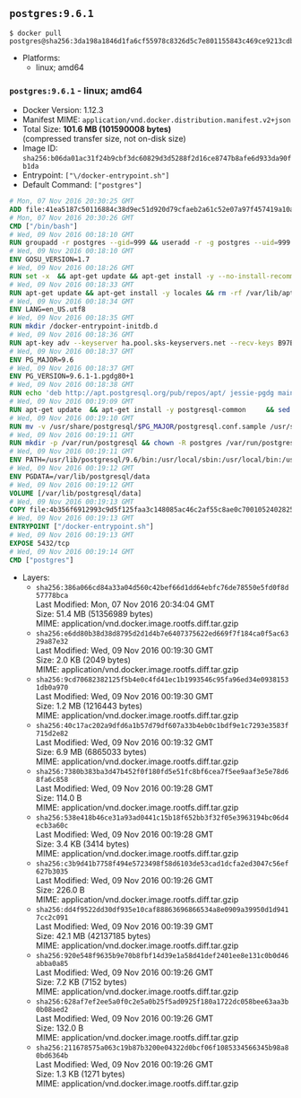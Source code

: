 ## `postgres:9.6.1`

```console
$ docker pull postgres@sha256:3da198a1846d1fa6cf55978c8326d5c7e801155843c469ce9213cdbb25b5ae33
```

-	Platforms:
	-	linux; amd64

### `postgres:9.6.1` - linux; amd64

-	Docker Version: 1.12.3
-	Manifest MIME: `application/vnd.docker.distribution.manifest.v2+json`
-	Total Size: **101.6 MB (101590008 bytes)**  
	(compressed transfer size, not on-disk size)
-	Image ID: `sha256:b06da01ac31f24b9cbf3dc60829d3d5288f2d16ce8747b8afe6d933da90fb1da`
-	Entrypoint: `["\/docker-entrypoint.sh"]`
-	Default Command: `["postgres"]`

```dockerfile
# Mon, 07 Nov 2016 20:30:25 GMT
ADD file:41ea5187c50116884c38d9ec51d920d79cfaeb2a61c52e07a97f457419a10a4f in / 
# Mon, 07 Nov 2016 20:30:26 GMT
CMD ["/bin/bash"]
# Wed, 09 Nov 2016 00:18:10 GMT
RUN groupadd -r postgres --gid=999 && useradd -r -g postgres --uid=999 postgres
# Wed, 09 Nov 2016 00:18:10 GMT
ENV GOSU_VERSION=1.7
# Wed, 09 Nov 2016 00:18:26 GMT
RUN set -x 	&& apt-get update && apt-get install -y --no-install-recommends ca-certificates wget && rm -rf /var/lib/apt/lists/* 	&& wget -O /usr/local/bin/gosu "https://github.com/tianon/gosu/releases/download/$GOSU_VERSION/gosu-$(dpkg --print-architecture)" 	&& wget -O /usr/local/bin/gosu.asc "https://github.com/tianon/gosu/releases/download/$GOSU_VERSION/gosu-$(dpkg --print-architecture).asc" 	&& export GNUPGHOME="$(mktemp -d)" 	&& gpg --keyserver ha.pool.sks-keyservers.net --recv-keys B42F6819007F00F88E364FD4036A9C25BF357DD4 	&& gpg --batch --verify /usr/local/bin/gosu.asc /usr/local/bin/gosu 	&& rm -r "$GNUPGHOME" /usr/local/bin/gosu.asc 	&& chmod +x /usr/local/bin/gosu 	&& gosu nobody true 	&& apt-get purge -y --auto-remove ca-certificates wget
# Wed, 09 Nov 2016 00:18:33 GMT
RUN apt-get update && apt-get install -y locales && rm -rf /var/lib/apt/lists/* 	&& localedef -i en_US -c -f UTF-8 -A /usr/share/locale/locale.alias en_US.UTF-8
# Wed, 09 Nov 2016 00:18:34 GMT
ENV LANG=en_US.utf8
# Wed, 09 Nov 2016 00:18:35 GMT
RUN mkdir /docker-entrypoint-initdb.d
# Wed, 09 Nov 2016 00:18:36 GMT
RUN apt-key adv --keyserver ha.pool.sks-keyservers.net --recv-keys B97B0AFCAA1A47F044F244A07FCC7D46ACCC4CF8
# Wed, 09 Nov 2016 00:18:37 GMT
ENV PG_MAJOR=9.6
# Wed, 09 Nov 2016 00:18:37 GMT
ENV PG_VERSION=9.6.1-1.pgdg80+1
# Wed, 09 Nov 2016 00:18:38 GMT
RUN echo 'deb http://apt.postgresql.org/pub/repos/apt/ jessie-pgdg main' $PG_MAJOR > /etc/apt/sources.list.d/pgdg.list
# Wed, 09 Nov 2016 00:19:09 GMT
RUN apt-get update 	&& apt-get install -y postgresql-common 	&& sed -ri 's/#(create_main_cluster) .*$/\1 = false/' /etc/postgresql-common/createcluster.conf 	&& apt-get install -y 		postgresql-$PG_MAJOR=$PG_VERSION 		postgresql-contrib-$PG_MAJOR=$PG_VERSION 	&& rm -rf /var/lib/apt/lists/*
# Wed, 09 Nov 2016 00:19:10 GMT
RUN mv -v /usr/share/postgresql/$PG_MAJOR/postgresql.conf.sample /usr/share/postgresql/ 	&& ln -sv ../postgresql.conf.sample /usr/share/postgresql/$PG_MAJOR/ 	&& sed -ri "s!^#?(listen_addresses)\s*=\s*\S+.*!\1 = '*'!" /usr/share/postgresql/postgresql.conf.sample
# Wed, 09 Nov 2016 00:19:11 GMT
RUN mkdir -p /var/run/postgresql && chown -R postgres /var/run/postgresql
# Wed, 09 Nov 2016 00:19:11 GMT
ENV PATH=/usr/lib/postgresql/9.6/bin:/usr/local/sbin:/usr/local/bin:/usr/sbin:/usr/bin:/sbin:/bin
# Wed, 09 Nov 2016 00:19:12 GMT
ENV PGDATA=/var/lib/postgresql/data
# Wed, 09 Nov 2016 00:19:12 GMT
VOLUME [/var/lib/postgresql/data]
# Wed, 09 Nov 2016 00:19:13 GMT
COPY file:4b356f6912993c9d5f125faa3c148085ac46c2af55c8ae0c7001052402825fef in / 
# Wed, 09 Nov 2016 00:19:13 GMT
ENTRYPOINT ["/docker-entrypoint.sh"]
# Wed, 09 Nov 2016 00:19:13 GMT
EXPOSE 5432/tcp
# Wed, 09 Nov 2016 00:19:14 GMT
CMD ["postgres"]
```

-	Layers:
	-	`sha256:386a066cd84a33a04d560c42bef66d1dd64ebfc76de78550e5fd0f8d57778bca`  
		Last Modified: Mon, 07 Nov 2016 20:34:04 GMT  
		Size: 51.4 MB (51356989 bytes)  
		MIME: application/vnd.docker.image.rootfs.diff.tar.gzip
	-	`sha256:e6dd80b38d38d8795d2d1d4b7e6407375622ed669f7f184ca0f5ac6329a87e32`  
		Last Modified: Wed, 09 Nov 2016 00:19:30 GMT  
		Size: 2.0 KB (2049 bytes)  
		MIME: application/vnd.docker.image.rootfs.diff.tar.gzip
	-	`sha256:9cd70682382125f5b4e0c4fd41ec1b1993546c95fa96ed34e09381531db0a970`  
		Last Modified: Wed, 09 Nov 2016 00:19:30 GMT  
		Size: 1.2 MB (1216443 bytes)  
		MIME: application/vnd.docker.image.rootfs.diff.tar.gzip
	-	`sha256:40c17ac202a9dfd6a1b57d79df607a33b4eb0c1bdf9e1c7293e3583f715d2e82`  
		Last Modified: Wed, 09 Nov 2016 00:19:32 GMT  
		Size: 6.9 MB (6865033 bytes)  
		MIME: application/vnd.docker.image.rootfs.diff.tar.gzip
	-	`sha256:7380b383ba3d47b452f0f180fd5e51fc8bf6cea7f5ee9aaf3e5e78d68fa6c858`  
		Last Modified: Wed, 09 Nov 2016 00:19:28 GMT  
		Size: 114.0 B  
		MIME: application/vnd.docker.image.rootfs.diff.tar.gzip
	-	`sha256:538e418b46ce31a93ad0441c15b18f652bb3f32f05e3963194bc06d4ecb3a60c`  
		Last Modified: Wed, 09 Nov 2016 00:19:28 GMT  
		Size: 3.4 KB (3414 bytes)  
		MIME: application/vnd.docker.image.rootfs.diff.tar.gzip
	-	`sha256:c3b9d41b7758f494e5723498f58d6103de53cad1dcfa2ed3047c56ef627b3035`  
		Last Modified: Wed, 09 Nov 2016 00:19:26 GMT  
		Size: 226.0 B  
		MIME: application/vnd.docker.image.rootfs.diff.tar.gzip
	-	`sha256:dd4f9522dd30df935e10caf88863696866534a8e0909a39950d1d9417cc2c091`  
		Last Modified: Wed, 09 Nov 2016 00:19:39 GMT  
		Size: 42.1 MB (42137185 bytes)  
		MIME: application/vnd.docker.image.rootfs.diff.tar.gzip
	-	`sha256:920e548f9635b9e70b8fbf14d39e1a58d41def2401ee8e131c0b0d46abba0a85`  
		Last Modified: Wed, 09 Nov 2016 00:19:26 GMT  
		Size: 7.2 KB (7152 bytes)  
		MIME: application/vnd.docker.image.rootfs.diff.tar.gzip
	-	`sha256:628af7ef2ee5a0f0c2e5a0b25f5ad0925f180a1722dc058bee63aa3b0b08aed2`  
		Last Modified: Wed, 09 Nov 2016 00:19:26 GMT  
		Size: 132.0 B  
		MIME: application/vnd.docker.image.rootfs.diff.tar.gzip
	-	`sha256:211678575a063c19b87b3200e04322d0bcf06f1085334566345b98a80bd6364b`  
		Last Modified: Wed, 09 Nov 2016 00:19:26 GMT  
		Size: 1.3 KB (1271 bytes)  
		MIME: application/vnd.docker.image.rootfs.diff.tar.gzip
